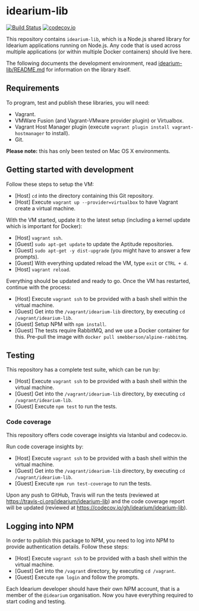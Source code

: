 # idearium-lib

[![Build Status](https://travis-ci.org/idearium/idearium-lib.svg?branch=master)](https://travis-ci.org/idearium/idearium-lib)
[![codecov.io](https://codecov.io/github/idearium/idearium-lib/coverage.svg?branch=master)](https://codecov.io/github/idearium/idearium-lib?branch=master)


This repository contains `idearium-lib`, which is a Node.js shared library for Idearium applications running on Node.js. Any code that is used across multiple applications (or within multiple Docker containers) should live here.

The following documents the development environment, read [idearium-lib/README.md](idearium-lib/README.md) for information on the library itself.

## Requirements

To program, test and publish these libraries, you will need:

- Vagrant.
- VMWare Fusion (and Vagrant-VMware provider plugin) or Virtualbox.
- Vagrant Host Manager plugin (execute `vagrant plugin install vagrant-hostmanager` to install).
- Git.

__Please note:__ this has only been tested on Mac OS X environments.

## Getting started with development

Follow these steps to setup the VM:

- [Host]    `cd` into the directory containing this Git repository.
- [Host]    Execute `vagrant up --provider=virtualbox` to have Vagrant create a virtual machine.

With the VM started, update it to the latest setup (including a kernel update which is important for Docker):

- [Host]    `vagrant ssh`.
- [Guest]   `sudo apt-get update` to update the Aptitude repositories.
- [Guest]   `sudo apt-get -y dist-upgrade` (you might have to answer a few prompts).
- [Guest]   With everything updated reload the VM, type `exit` or `CTRL + d`.
- [Host]    `vagrant reload`.

Everything should be updated and ready to go. Once the VM has restarted, continue with the process:

- [Host]    Execute `vagrant ssh` to be provided with a bash shell within the virtual machine.
- [Guest]   Get into the `/vagrant/idearium-lib` directory, by executing `cd /vagrant/idearium-lib`.
- [Guest]   Setup NPM with `npm install`.
- [Guest]   The tests require RabbitMQ, and we use a Docker container for this. Pre-pull the image with `docker pull smebberson/alpine-rabbitmq`.

## Testing

This repository has a complete test suite, which can be run by:

- [Host]    Execute `vagrant ssh` to be provided with a bash shell within the virtual machine.
- [Guest]   Get into the `/vagrant/idearium-lib` directory, by executing `cd /vagrant/idearium-lib`.
- [Guest]   Execute `npm test` to run the tests.

### Code coverage

This repository offers code coverage insights via Istanbul and codecov.io.

Run code coverage insights by:

- [Host]    Execute `vagrant ssh` to be provided with a bash shell within the virtual machine.
- [Guest]   Get into the `/vagrant/idearium-lib` directory, by executing `cd /vagrant/idearium-lib`.
- [Guest]   Execute `npm run test-coverage` to run the tests.

Upon any push to GitHub, Travis will run the tests (reviewed at https://travis-ci.org/idearium/idearium-lib) and the code coverage report will be updated (reviewed at https://codecov.io/gh/idearium/idearium-lib).

## Logging into NPM

In order to publish this package to NPM, you need to log into NPM to provide authentication details. Follow these steps:

- [Host]    Execute `vagrant ssh` to be provided with a bash shell within the virtual machine.
- [Guest]   Get into the `/vagrant` directory, by executing `cd /vagrant`.
- [Guest]   Execute `npm login` and follow the prompts.

Each Idearium developer should have their own NPM account, that is a member of the `@idearium` organisation.
Now you have everything required to start coding and testing.
